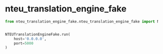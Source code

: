 # nteu_translation_engine_fake


```python
from nteu_translation_engine_fake.nteu_translation_engine_fake import NTEUTranslationEngineFake


NTEUTranslationEngineFake.run(
    host='0.0.0.0',
    port=5000
)
```